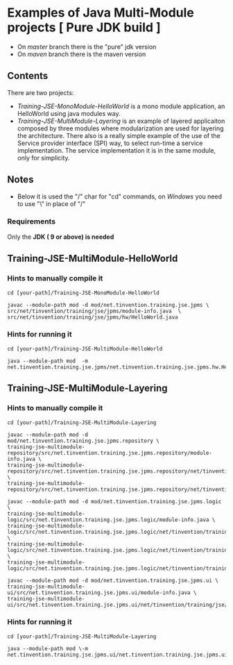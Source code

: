 
# Examples of Java Multi-Module projects [ Pure JDK build ] 

* On *master* branch there is the "pure" jdk version  
* On *maven* branch there is the maven version

## Contents
There are two projects:
* *Training-JSE-MonoModule-HelloWorld* is a mono module application, an HelloWorld using java modules way.
* *Training-JSE-MultiModule-Layering* is an example of layered applicaiton composed by three modules where modularization are used for layering the architecture. There also is a really simple example of the use of the Service provider interface (SPI) way, to select run-time a service implementation. The service implementation it is in the same module, only for simplicity.

## Notes
* Below it is used the "/" char for "cd" commands, on *Windows* you need to use "\\" in place of "/"

### Requirements

Only the __JDK ( 9 or above)  is needed__

## Training-JSE-MultiModule-HelloWorld

### Hints to manually compile it

```
cd [your-path]/Training-JSE-MonoModule-HelloWorld 

javac --module-path mod -d mod/net.tinvention.training.jse.jpms \
src/net/tinvention/training/jse/jpms/module-info.java  \
src/net/tinvention/training/jse/jpms/hw/HelloWorld.java 

```
### Hints for running it

```
cd [your-path]/Training-JSE-MultiModule-HelloWorld 

java --module-path mod  -m net.tinvention.training.jse.jpms/net.tinvention.training.jse.jpms.hw.HelloWorld

```

## Training-JSE-MultiModule-Layering

### Hints to manually compile it

```
cd [your-path]/Training-JSE-MultiModule-Layering 

javac --module-path mod -d mod/net.tinvention.training.jse.jpms.repository \
training-jse-multimodule-repository/src/net.tinvention.training.jse.jpms.repository/module-info.java \
training-jse-multimodule-repository/src/net.tinvention.training.jse.jpms.repository/net/tinvention/training/jse/jpms/repository/model/Message.java \
training-jse-multimodule-repository/src/net.tinvention.training.jse.jpms.repository/net/tinvention/training/jse/jpms/repository/mem/MessageStore.java

javac --module-path mod -d mod/net.tinvention.training.jse.jpms.logic \
training-jse-multimodule-logic/src/net.tinvention.training.jse.jpms.logic/module-info.java \
training-jse-multimodule-logic/src/net.tinvention.training.jse.jpms.logic/net/tinvention/training/jse/jpms/logic/MessageLogic.java \
training-jse-multimodule-logic/src/net.tinvention.training.jse.jpms.logic/net/tinvention/training/jse/jpms/logic/trivial/MessageLogicImpl.java \
training-jse-multimodule-logic/src/net.tinvention.training.jse.jpms.logic/net/tinvention/training/jse/jpms/logic/model/MessageModel.java 

javac --module-path mod -d mod/net.tinvention.training.jse.jpms.ui \
training-jse-multimodule-ui/src/net.tinvention.training.jse.jpms.ui/module-info.java \
training-jse-multimodule-ui/src/net.tinvention.training.jse.jpms.ui/net/tinvention/training/jse/jpms/ui/console/MainMessageUiComponent.java 

```

### Hints for running it

```
cd [your-path]/Training-JSE-MultiModule-Layering 

java --module-path mod \-m net.tinvention.training.jse.jpms.ui/net.tinvention.training.jse.jpms.ui.console.MainMessageUiComponent

```


